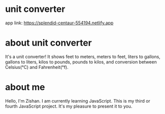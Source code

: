 # unit converter
app link: https://splendid-centaur-554194.netlify.app

# about unit converter
It's a unit converter! It shows feet to meters, meters to feet, liters to gallons, gallons to liters, kilos to pounds, pounds to kilos, and conversion between Celsius(°C) and Fahrenheit(°f).


# about me 
Hello, I'm Zishan. I am currently learning JavaScript. This is my third or fourth JavaScript project. It's my pleasure to present it to you.
